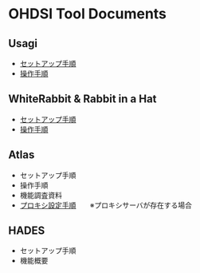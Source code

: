 # **OHDSI Tool Documents**

## **Usagi**
- [セットアップ手順](https://RWD-data-environment-in-Hospital.github.io/Documents/Usagi_setup.html)
- [操作手順](https://RWD-data-environment-in-Hospital.github.io/Documents/Usagi_operation.html)

## **WhiteRabbit & Rabbit in a Hat**
- [セットアップ手順](https://RWD-data-environment-in-Hospital.github.io/Documents/WhiteRabbit_setup.html)
- [操作手順](https://RWD-data-environment-in-Hospital.github.io/Documents/WhiteRabbit_operation.html)

## **Atlas**
- セットアップ手順
- 操作手順
- 機能調査資料
- [プロキシ設定手順](https://RWD-data-environment-in-Hospital.github.io/Documents/proxy_setting.html)　　※プロキシサーバが存在する場合

## **HADES**
- セットアップ手順
- 機能概要
